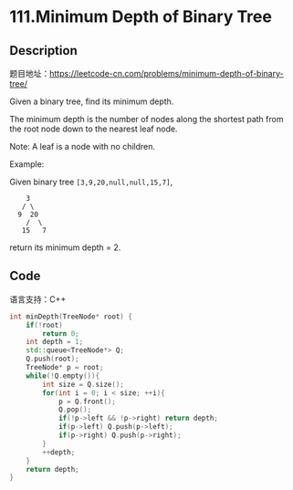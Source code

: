 # 111.Minimum Depth of Binary Tree
## Description
题目地址：https://leetcode-cn.com/problems/minimum-depth-of-binary-tree/

Given a binary tree, find its minimum depth.

The minimum depth is the number of nodes along the shortest path from the root node down to the nearest leaf node.

Note: A leaf is a node with no children.

Example:

Given binary tree `[3,9,20,null,null,15,7]`,
```
    3
   / \
  9  20
    /  \
   15   7
```
return its minimum depth = 2.

## Code
语言支持：C++
```C++
int minDepth(TreeNode* root) {
    if(!root)
        return 0;
    int depth = 1;
    std::queue<TreeNode*> Q;
    Q.push(root);
    TreeNode* p = root;
    while(!Q.empty()){
        int size = Q.size();
        for(int i = 0; i < size; ++i){
            p = Q.front();
            Q.pop();
            if(!p->left && !p->right) return depth;
            if(p->left) Q.push(p->left);
            if(p->right) Q.push(p->right);
        }
        ++depth;
    }
    return depth;
}
```
